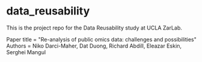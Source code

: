 # data_reusability

This is the project repo for the Data Reusability study at UCLA ZarLab.

Paper title = "Re-analysis of public omics data: challenges and possibilities"
Authors = Niko Darci-Maher, Dat Duong, Richard Abdill, Eleazar Eskin, Serghei Mangul
